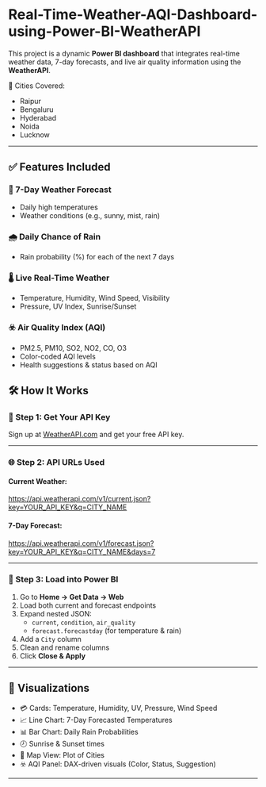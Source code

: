 # Real-Time-Weather-AQI-Dashboard-using-Power-BI-WeatherAPI

This project is a dynamic **Power BI dashboard** that integrates real-time weather data, 7-day forecasts, and live air quality information using the **WeatherAPI**.

📍 Cities Covered:
- Raipur
- Bengaluru
- Hyderabad
- Noida
- Lucknow

---

## ✅ Features Included

### 📅 7-Day Weather Forecast
- Daily high temperatures
- Weather conditions (e.g., sunny, mist, rain)

### 🌧️ Daily Chance of Rain
- Rain probability (%) for each of the next 7 days

### 🌡 Live Real-Time Weather
- Temperature, Humidity, Wind Speed, Visibility
- Pressure, UV Index, Sunrise/Sunset

### ☣️ Air Quality Index (AQI)
- PM2.5, PM10, SO2, NO2, CO, O3
- Color-coded AQI levels
- Health suggestions & status based on AQI

## 🛠️ How It Works

### 🔑 Step 1: Get Your API Key
Sign up at [WeatherAPI.com](https://www.weatherapi.com/) and get your free API key.

---

### 🌐 Step 2: API URLs Used

#### Current Weather:
https://api.weatherapi.com/v1/current.json?key=YOUR_API_KEY&q=CITY_NAME

#### 7-Day Forecast:
https://api.weatherapi.com/v1/forecast.json?key=YOUR_API_KEY&q=CITY_NAME&days=7

---

### 🧠 Step 3: Load into Power BI

1. Go to **Home → Get Data → Web**
2. Load both current and forecast endpoints
3. Expand nested JSON:
   - `current`, `condition`, `air_quality`
   - `forecast.forecastday` (for temperature & rain)
4. Add a `City` column
5. Clean and rename columns
6. Click **Close & Apply**

---

## 🎨 Visualizations

- 💳 Cards: Temperature, Humidity, UV, Pressure, Wind Speed
- 📈 Line Chart: 7-Day Forecasted Temperatures
- 📊 Bar Chart: Daily Rain Probabilities
- 🕗 Sunrise & Sunset times
- 🧭 Map View: Plot of Cities
- ☣️ AQI Panel: DAX-driven visuals (Color, Status, Suggestion)

---
